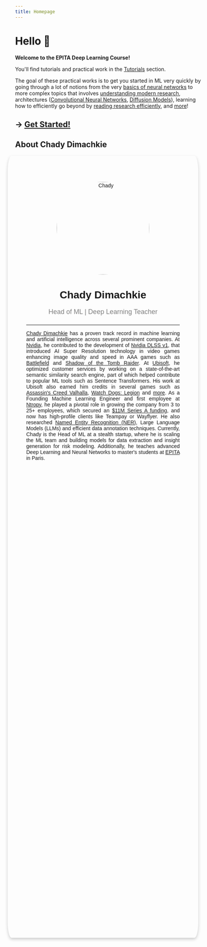 ```yaml
---
title: Homepage
---
```


# Hello 👋

**Welcome to the EPITA Deep Learning Course!**

You'll find tutorials and practical work in the [Tutorials](/articles) section.

The goal of these practical works is to get you started in ML very quickly by going through a lot of notions from the very [basics of neural networks](/articles/mlp/tp-1/) to more complex topics that involves [understanding modern research](/articles/cv/tp-4/), architectures ([Convolutional Neural Networks](/articles/cv/tp-2/), [Diffusion Models](/articles/cv/tp-3/)), learning how to efficiently go beyond by [reading research efficiently](/articles/others/tp-4/), and [more](/articles/)!

<h2>

→ [Get Started!](/articles) 

</h2>

## About Chady Dimachkie

<link rel="stylesheet" href="https://cdnjs.cloudflare.com/ajax/libs/font-awesome/4.7.0/css/font-awesome.min.css">

<style>
.card {
  padding: 50px;
  padding-bottom: 1270px;
  box-shadow: 0 4px 8px 0 rgba(0, 0, 0, 0.2);
  max-width: 1000px;
  max-height: 1000px;
  margin: auto;
  text-align: center;
  font-family: arial;
  border-radius: 2%;
}

.title {
  color: grey;
  font-size: 18px;
}


button:hover, a:hover {
  opacity: 0.7;
}
</style>
</head>
<body>

<div class="card" style="; margin-right: 10px; margin-left: -20px">
  <img src="https://media.licdn.com/dms/image/C5603AQF6nGI5Do10fA/profile-displayphoto-shrink_400_400/0/1543554780766?e=1723680000&v=beta&t=Idx_0Cv7FBtw0m74xsAZ2aiik6RA_OeATDCnLDad8ek" alt="Chady" style="width:250px; height:250px;  border-radius: 50%; margin-top: 20px; object-fit: cover;">
  <h1>Chady Dimachkie</h1>
  <p class="title">Head of ML | Deep Learning Teacher</p>
  <div style="margin: 24px 0;">
    <a href="#"><i class="fa fa-github"></i></a> 
    <a href="#"><i class="fa fa-linkedin"></i></a>
    <a href="#"><i class="fa fa-stack-overflow"></i></a>
    <a href="#"><i class="fa fa-envelope"></i></a>
  </div>

<hr>

  <div style="text-align: justify;">

[Chady Dimachkie](https://www.linkedin.com/in/chady-dimachkie/) has a proven track record in machine learning and artificial intelligence across several prominent companies. At [Nvidia](https://www.nvidia.com), he contributed to the development of [Nvidia DLSS v1](https://www.nvidia.com/en-us/geforce/news/nvidia-rtx-games-engines-apps/), that introduced AI Super Resolution technology in video games enhancing image quality and speed in AAA games such as [Battlefield](https://www.ea.com/games/battlefield) and [Shadow of the Tomb Raider](https://press.na.square-enix.com/Shadow-of-the-Tomb-Raider). At [Ubisoft](https://www.ubisoft.com), he optimized customer services by working on a state-of-the-art semantic similarity search engine, part of which helped contribute to popular ML tools such as Sentence Transformers. His work at Ubisoft also earned him credits in several games such as [Assassin\'s Creed Valhalla](https://www.mobygames.com/person/1160477/chady-dimachkie/), [Watch Dogs: Legion](https://www.mobygames.com/person/1160477/chady-dimachkie/) and [more](https://devtrackers.gg/hyper-scape/p/703f9bac-credits-emea). As a Founding Machine Learning Engineer and first employee at [Ntropy](https://www.ntropy.com/), he played a pivotal role in growing the company from 3 to 25+ employees, which secured an [$11M Series A funding](https://techcrunch.com/2022/10/12/ntropy-raises-cash-to-normalize-and-classify-transaction-data/), and now has high-profile clients like Teampay or Wayflyer. He also researched [Named Entity Recognition (NER)](/portfolio/), Large Language Models (LLMs) and efficient data annotation techniques. Currently, Chady is the Head of ML at a stealth startup, where he is scaling the ML team and building models for data extraction and insight generation for risk modeling. Additionally, he teaches advanced Deep Learning and Neural Networks to master's students at [EPITA](https://www.epita.fr/en) in Paris.

  </div>
</div>


<!-- 
<script src="https://static.elfsight.com/platform/platform.js" data-use-service-core defer></script>
<div class="elfsight-app-3b89f0b0-baee-48a6-a68f-7467f9456b14" data-elfsight-app-lazy></div> -->



<!-- <html>

<head>
   <script src="//static.filestackapi.com/filestack-js/3.x.x/filestack.min.js"></script>
</head>

<body>
    <script>
   const client = filestack.init("asdjkasdlkjasdljkad");
   client.picker().open();
    </script>
</body>

</html> -->